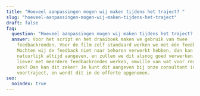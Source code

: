 ```yaml
---
title: "Hoeveel aanpassingen mogen wij maken tijdens het traject? "
slug: "hoeveel-aanpassingen-mogen-wij-maken-tijdens-het-traject"
draft: false
faq:
  question: "Hoeveel aanpassingen mogen wij maken tijdens het traject? "
  answer: Voor het script en het draaiboek maken we gebruik van twee
    feedbackronden. Voor de film zelf standaard werken we met één feedbackronde.
    Mochten wij de feedback niet naar behoren verwerkt hebben, dan kan je dit
    natuurlijk altijd aangeven, en zullen we dit alsnog goed verwerken. Mocht je
    liever met meerdere feedbackrondes werken, omwille van wat voor reden dan
    ook? Dan kan dit zeker! Je kunt dit aangeven bij onze consultant in het
    voortraject, en wordt dit in de offerte opgenomen.
seo:
  noindex: true
---
```

